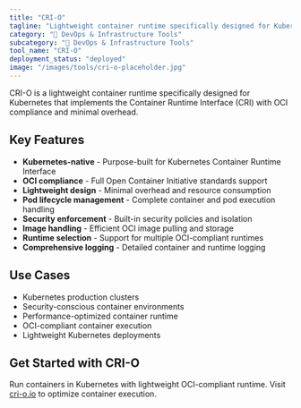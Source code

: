 ```yaml
---
title: "CRI-O"
tagline: "Lightweight container runtime specifically designed for Kubernetes"
category: "🔧 DevOps & Infrastructure Tools"
subcategory: "🔧 DevOps & Infrastructure Tools"
tool_name: "CRI-O"
deployment_status: "deployed"
image: "/images/tools/cri-o-placeholder.jpg"
---
```

CRI-O is a lightweight container runtime specifically designed for Kubernetes that implements the Container Runtime Interface (CRI) with OCI compliance and minimal overhead.

## Key Features

- **Kubernetes-native** - Purpose-built for Kubernetes Container Runtime Interface
- **OCI compliance** - Full Open Container Initiative standards support
- **Lightweight design** - Minimal overhead and resource consumption
- **Pod lifecycle management** - Complete container and pod execution handling
- **Security enforcement** - Built-in security policies and isolation
- **Image handling** - Efficient OCI image pulling and storage
- **Runtime selection** - Support for multiple OCI-compliant runtimes
- **Comprehensive logging** - Detailed container and runtime logging

## Use Cases

- Kubernetes production clusters
- Security-conscious container environments
- Performance-optimized container runtime
- OCI-compliant container execution
- Lightweight Kubernetes deployments

## Get Started with CRI-O

Run containers in Kubernetes with lightweight OCI-compliant runtime. Visit [cri-o.io](https://cri-o.io) to optimize container execution.